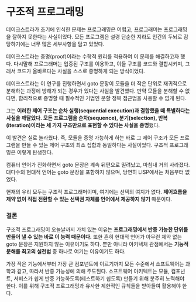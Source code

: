 # 구조적 프로그래밍

데이크스트라가 초기에 인식한 문제는 프로그래밍은 어렵고, 프로그래머는 프로그래밍을 잘하지 못한다는 사실이었다. 모든 프로그램은 설령 단순한 지라도 인간의 두뇌로 감당하기에는 너무 많은 세부사항을 담고 있었다. 

데이크스트라는 증명(proof)이라는 수학적 원리를 적용하여 이 문제를 해결하고자 했다. 다시말해 프로그래머는 입증된 구조를 이용하고, 이들 구조를 코드와 결합시키며, 그래서 코드가 올바르다는 사실을 스스로 증명하게 되는 방식이었다.

데이크스트라는 이 연구를 진행하면서 goto 문장이 모듈을 더 작은 단위로 재귀적으로 분해하는 과정에 방해가 되는 경우가 있다는 사실을 발견했다. 만약 모듈을 분해할 수 없다면, 합리적으로 증명할 때 필수적인 기법인 분할 정복 접근법을 사용할 수 없게 된다.

그는 **이러한 제어 구조는 순차 실행(sequential execution)과 결합했을 때 특별하다는 사실을 깨달았다. 모든 프로그램을 순차(sequence), 분기(selection), 반복(iteration)이라는 세 가지 구조만으로 표현할 수 있다는 사실을 증명**했다.

이 발견은 실로 놀라웠다. 즉, 모듈을 증명 가능하게 하는 바로 그 제어 구조가 모든 프로그램을 만들 수 있는 제어 구조의 최소 집합과 동일하다는 사실이었다. 구조적 프로그래밍은 이렇게 탄생한다.

컴퓨터 언어가 진화하면서 goto 문장은 계속 뒤편으로 밀려났고, 마침내 거의 사라졌다. 대다수의 현대적 언어는 goto 문장을 포함하지 않으며, 당연히 LISP에서는 처음부터 없었다.

현재의 우리 모두는 구조적 프로그래머이며, 여기에는 선택의 여지가 없다. **제어흐름을 제약 없이 직접 전환할 수 있는 선택권 자체를 언어에서 제공하지 않기** 때문이다.

### 결론

구조적 프로그래밍이 오늘날까지 가치 있는 이유는 **프로그래밍에서 반증 가능한 단위를 만들어 낼 수 있는 바로 이 능력 때문이다.** 또한 흔히 현대적 언어가 아무런 제약 없는 goto 문장은 지원하지 않는 이유이기도 하다. 뿐만 아니라 아키텍처 관점에서는 **기능적 분해를 최고의 실천법** 중 하나로 여기는 이유이기도 하다.

가장 작은 기능에서부터 가장 큰 컴포넌트에 이르기까지 모든 수준에서 소프트웨어는 과학과 같고, 따라서 반증 가능성에 의해 주도된다. 소프트웨어 아키텍트는 모듈, 컴포넌트, 서비스가 쉽게 반증 가능하도록(테스트하기 쉽도록) 만들기 위해 분주히 노력해야 한다. 이를 위해 구조적 프로그래밍과 유사한 제한적인 규칙들을 받아들여 활용해야 한다.